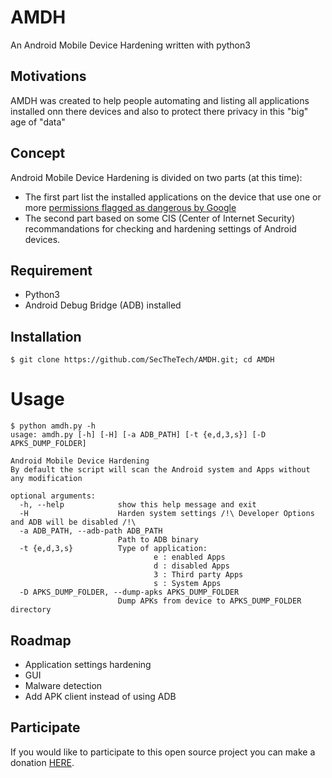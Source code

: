# AMDH
An Android Mobile Device Hardening written with python3 

## Motivations
AMDH was created to help people automating and listing all applications installed onn there devices and also to protect there privacy in this "big" age of "data"

## Concept 
Android Mobile Device Hardening is divided on two parts (at this time):
- The first part list the installed applications on the device that use one or more [permissions flagged as dangerous by Google](https://developer.android.com/guide/topics/permissions/overview#dangerous_permissions)
- The second part based on some CIS (Center of Internet Security) recommandations for checking and hardening settings of Android devices.

## Requirement
- Python3 
- Android Debug Bridge (ADB) installed

## Installation 
```
$ git clone https://github.com/SecTheTech/AMDH.git; cd AMDH
```

# Usage
```
$ python amdh.py -h
usage: amdh.py [-h] [-H] [-a ADB_PATH] [-t {e,d,3,s}] [-D APKS_DUMP_FOLDER]

Android Mobile Device Hardening
By default the script will scan the Android system and Apps without any modification

optional arguments:
  -h, --help            show this help message and exit
  -H                    Harden system settings /!\ Developer Options and ADB will be disabled /!\ 
  -a ADB_PATH, --adb-path ADB_PATH
                        Path to ADB binary
  -t {e,d,3,s}          Type of application:
                                e : enabled Apps
                                d : disabled Apps
                                3 : Third party Apps
                                s : System Apps
  -D APKS_DUMP_FOLDER, --dump-apks APKS_DUMP_FOLDER
                        Dump APKs from device to APKS_DUMP_FOLDER directory
```

## Roadmap
- Application settings hardening
- GUI
- Malware detection
- Add APK client instead of using ADB

## Participate
If you would like to participate to this open source project you can make a donation [HERE](https://www.paypal.com/donate/?token=KYRjlSileLTT8cS-pPPewYjw_jKlsyji1jlMT5RuxaP8s_b3kopjAkgxb2ksXTZ3rE7y3W&country.x=CH&locale.x=CH).
